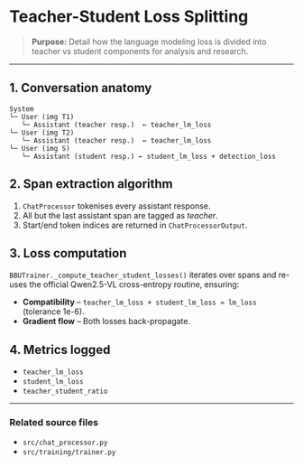 # Teacher-Student Loss Splitting

> **Purpose:** Detail how the language modeling loss is divided into teacher vs student components for analysis and research.

---

## 1. Conversation anatomy
```
System
└─ User (img T1)
   └─ Assistant (teacher resp.)  ← teacher_lm_loss
└─ User (img T2)
   └─ Assistant (teacher resp.)  ← teacher_lm_loss
└─ User (img S)
   └─ Assistant (student resp.) ← student_lm_loss + detection_loss
```

## 2. Span extraction algorithm
1. `ChatProcessor` tokenises every assistant response.
2. All but the last assistant span are tagged as *teacher*.
3. Start/end token indices are returned in `ChatProcessorOutput`.

## 3. Loss computation
`BBUTrainer._compute_teacher_student_losses()` iterates over spans and re-uses the official Qwen2.5-VL cross-entropy routine, ensuring:
* **Compatibility** – `teacher_lm_loss + student_lm_loss ≈ lm_loss` (tolerance 1e-6).
* **Gradient flow** – Both losses back-propagate.

## 4. Metrics logged
* `teacher_lm_loss`
* `student_lm_loss`
* `teacher_student_ratio`

---

### Related source files
* `src/chat_processor.py`
* `src/training/trainer.py` 